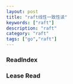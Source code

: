 ```yaml
---
layout: post
title: "raft线性一致性读"
keywords: ["raft"]
description: "raft"
category: "raft"
tags: ["go","raft"]
---
```




### ReadIndex


### Lease Read

